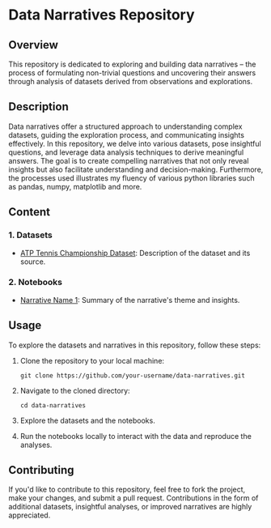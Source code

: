 # Data Narratives Repository

## Overview

This repository is dedicated to exploring and building data narratives – the process of formulating non-trivial questions and uncovering their answers through analysis of datasets derived from observations and explorations.

## Description

Data narratives offer a structured approach to understanding complex datasets, guiding the exploration process, and communicating insights effectively. In this repository, we delve into various datasets, pose insightful questions, and leverage data analysis techniques to derive meaningful answers. The goal is to create compelling narratives that not only reveal insights but also facilitate understanding and decision-making.
Furthermore, the processes used illustrates my fluency of various python libraries such as pandas, numpy, matplotlib and more. 

## Content

### 1. Datasets
- [ATP Tennis Championship Dataset](https://data.world/tylerudite/atp-match-data?authuser=3 ): Description of the dataset and its source.

### 2. Notebooks
  - [Narrative Name 1](link/to/narrative1.ipynb): Summary of the narrative's theme and insights.

## Usage

To explore the datasets and narratives in this repository, follow these steps:

1. Clone the repository to your local machine:

   ```
   git clone https://github.com/your-username/data-narratives.git
   ```

2. Navigate to the cloned directory:

   ```
   cd data-narratives
   ```

3. Explore the datasets and the notebooks.

4. Run the notebooks locally to interact with the data and reproduce the analyses.

## Contributing

If you'd like to contribute to this repository, feel free to fork the project, make your changes, and submit a pull request. Contributions in the form of additional datasets, insightful analyses, or improved narratives are highly appreciated.
